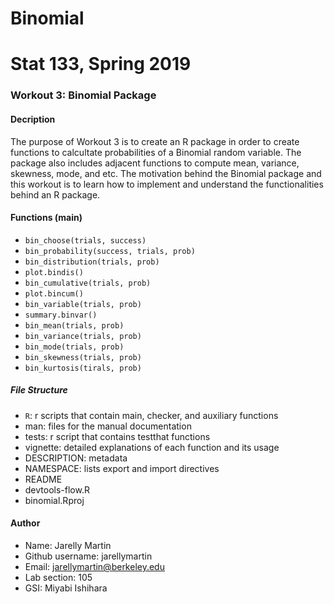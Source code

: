 # Binomial

# Stat 133, Spring 2019

### Workout 3: Binomial Package

#### Decription

The purpose of Workout 3 is to create an R package in order to create functions to calcultate probabilities of a Binomial random variable. The package also includes adjacent functions to compute mean, variance, skewness, mode, and etc. The motivation behind the Binomial package and this workout is to learn how to implement and understand the functionalities behind an R package. 

#### Functions (main)
- `bin_choose(trials, success)`
- `bin_probability(success, trials, prob)`
- `bin_distribution(trials, prob)`
- `plot.bindis()`
- `bin_cumulative(trials, prob)`
- `plot.bincum()`
- `bin_variable(trials, prob)`
- `summary.binvar()`
- `bin_mean(trials, prob)`
- `bin_variance(trials, prob)`
- `bin_mode(trials, prob)`
- `bin_skewness(trials, prob)`
- `bin_kurtosis(tirals, prob)`

##### File Structure
- `R`: r scripts that contain main, checker, and auxiliary functions
- man: files for the manual documentation
- tests: r script that contains testthat functions
- vignette: detailed explanations of each function and its usage
- DESCRIPTION: metadata
- NAMESPACE: lists export and import directives
- README
- devtools-flow.R
- binomial.Rproj


#### Author 

- Name: Jarelly Martin
- Github username: jarellymartin
- Email: jarellymartin@berkeley.edu
- Lab section: 105
- GSI: Miyabi Ishihara